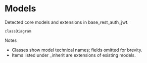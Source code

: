 # Models

Detected core models and extensions in base_rest_auth_jwt.

```mermaid
classDiagram
```

Notes
- Classes show model technical names; fields omitted for brevity.
- Items listed under _inherit are extensions of existing models.
